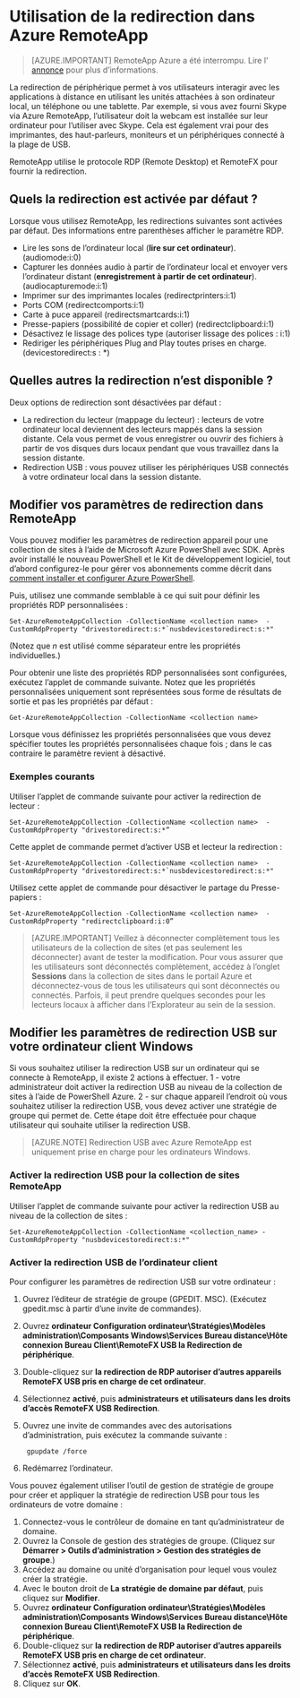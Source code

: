 <properties
    pageTitle="Utilisation de la redirection dans Azure RemoteApp | Microsoft Azure"
    description="Découvrez comment configurer et utiliser la redirection dans RemoteApp"
    services="remoteapp"
    documentationCenter=""
    authors="lizap"
    manager="mbaldwin" />

<tags
    ms.service="remoteapp"
    ms.workload="compute"
    ms.tgt_pltfrm="na"
    ms.devlang="na"
    ms.topic="article"
    ms.date="08/15/2016"
    ms.author="elizapo" />

# <a name="using-redirection-in-azure-remoteapp"></a>Utilisation de la redirection dans Azure RemoteApp

> [AZURE.IMPORTANT]
> RemoteApp Azure a été interrompu. Lire l' [annonce](https://go.microsoft.com/fwlink/?linkid=821148) pour plus d’informations.

La redirection de périphérique permet à vos utilisateurs interagir avec les applications à distance en utilisant les unités attachées à son ordinateur local, un téléphone ou une tablette. Par exemple, si vous avez fourni Skype via Azure RemoteApp, l’utilisateur doit la webcam est installée sur leur ordinateur pour l’utiliser avec Skype. Cela est également vrai pour des imprimantes, des haut-parleurs, moniteurs et un périphériques connecté à la plage de USB.

RemoteApp utilise le protocole RDP (Remote Desktop) et RemoteFX pour fournir la redirection.

## <a name="what-redirection-is-enabled-by-default"></a>Quels la redirection est activée par défaut ?
Lorsque vous utilisez RemoteApp, les redirections suivantes sont activées par défaut. Des informations entre parenthèses afficher le paramètre RDP.

- Lire les sons de l’ordinateur local (**lire sur cet ordinateur**). (audiomode:i:0)
- Capturer les données audio à partir de l’ordinateur local et envoyer vers l’ordinateur distant (**enregistrement à partir de cet ordinateur**). (audiocapturemode:i:1)
- Imprimer sur des imprimantes locales (redirectprinters:i:1)
- Ports COM (redirectcomports:i:1)
- Carte à puce appareil (redirectsmartcards:i:1)
- Presse-papiers (possibilité de copier et coller) (redirectclipboard:i:1)
- Désactivez le lissage des polices type (autoriser lissage des polices : i:1)
- Rediriger les périphériques Plug and Play toutes prises en charge. (devicestoredirect:s : *)

## <a name="what-other-redirection-is-available"></a>Quelles autres la redirection n’est disponible ?
Deux options de redirection sont désactivées par défaut :

- La redirection du lecteur (mappage du lecteur) : lecteurs de votre ordinateur local deviennent des lecteurs mappés dans la session distante. Cela vous permet de vous enregistrer ou ouvrir des fichiers à partir de vos disques durs locaux pendant que vous travaillez dans la session distante.
- Redirection USB : vous pouvez utiliser les périphériques USB connectés à votre ordinateur local dans la session distante.

## <a name="change-your-redirection-settings-in-remoteapp"></a>Modifier vos paramètres de redirection dans RemoteApp
Vous pouvez modifier les paramètres de redirection appareil pour une collection de sites à l’aide de Microsoft Azure PowerShell avec SDK. Après avoir installé le nouveau PowerShell et le Kit de développement logiciel, tout d’abord configurez-le pour gérer vos abonnements comme décrit dans [comment installer et configurer Azure PowerShell](../powershell-install-configure.md).

Puis, utilisez une commande semblable à ce qui suit pour définir les propriétés RDP personnalisées :

    Set-AzureRemoteAppCollection -CollectionName <collection name>  -CustomRdpProperty "drivestoredirect:s:*`nusbdevicestoredirect:s:*"

(Notez que *n* est utilisé comme séparateur entre les propriétés individuelles.)

Pour obtenir une liste des propriétés RDP personnalisées sont configurées, exécutez l’applet de commande suivante. Notez que les propriétés personnalisées uniquement sont représentées sous forme de résultats de sortie et pas les propriétés par défaut :  

    Get-AzureRemoteAppCollection -CollectionName <collection name>

Lorsque vous définissez les propriétés personnalisées que vous devez spécifier toutes les propriétés personnalisées chaque fois ; dans le cas contraire le paramètre revient à désactivé.   

### <a name="common-examples"></a>Exemples courants
Utiliser l’applet de commande suivante pour activer la redirection de lecteur :  

    Set-AzureRemoteAppCollection -CollectionName <collection name>  -CustomRdpProperty "drivestoredirect:s:*”

Cette applet de commande permet d’activer USB et lecteur la redirection :

    Set-AzureRemoteAppCollection -CollectionName <collection name>  -CustomRdpProperty "drivestoredirect:s:*`nusbdevicestoredirect:s:*"

Utilisez cette applet de commande pour désactiver le partage du Presse-papiers :  

    Set-AzureRemoteAppCollection -CollectionName <collection name>  -CustomRdpProperty "redirectclipboard:i:0”

> [AZURE.IMPORTANT] Veillez à déconnecter complètement tous les utilisateurs de la collection de sites (et pas seulement les déconnecter) avant de tester la modification. Pour vous assurer que les utilisateurs sont déconnectés complètement, accédez à l’onglet **Sessions** dans la collection de sites dans le portail Azure et déconnectez-vous de tous les utilisateurs qui sont déconnectés ou connectés. Parfois, il peut prendre quelques secondes pour les lecteurs locaux à afficher dans l’Explorateur au sein de la session.

## <a name="change-usb-redirection-settings-on-your-windows-client"></a>Modifier les paramètres de redirection USB sur votre ordinateur client Windows

Si vous souhaitez utiliser la redirection USB sur un ordinateur qui se connecte à RemoteApp, il existe 2 actions à effectuer. 1 - votre administrateur doit activer la redirection USB au niveau de la collection de sites à l’aide de PowerShell Azure. 2 - sur chaque appareil l’endroit où vous souhaitez utiliser la redirection USB, vous devez activer une stratégie de groupe qui permet de. Cette étape doit être effectuée pour chaque utilisateur qui souhaite utiliser la redirection USB.

> [AZURE.NOTE] Redirection USB avec Azure RemoteApp est uniquement prise en charge pour les ordinateurs Windows.

### <a name="enable-usb-redirection-for-the-remoteapp-collection"></a>Activer la redirection USB pour la collection de sites RemoteApp
Utiliser l’applet de commande suivante pour activer la redirection USB au niveau de la collection de sites :

    Set-AzureRemoteAppCollection -CollectionName <collection_name> -CustomRdpProperty "nusbdevicestoredirect:s:*"

### <a name="enable-usb-redirection-for-the-client-computer"></a>Activer la redirection USB de l’ordinateur client

Pour configurer les paramètres de redirection USB sur votre ordinateur :

1. Ouvrez l’éditeur de stratégie de groupe (GPEDIT. MSC). (Exécutez gpedit.msc à partir d’une invite de commandes).
2. Ouvrez **ordinateur Configuration ordinateur\Stratégies\Modèles administration\Composants Windows\Services Bureau distance\Hôte connexion Bureau Client\RemoteFX USB la Redirection de périphérique**.
3. Double-cliquez sur **la redirection de RDP autoriser d’autres appareils RemoteFX USB pris en charge de cet ordinateur**.
4. Sélectionnez **activé**, puis **administrateurs et utilisateurs dans les droits d’accès RemoteFX USB Redirection**.
5. Ouvrez une invite de commandes avec des autorisations d’administration, puis exécutez la commande suivante :

        gpupdate /force
6. Redémarrez l’ordinateur.

Vous pouvez également utiliser l’outil de gestion de stratégie de groupe pour créer et appliquer la stratégie de redirection USB pour tous les ordinateurs de votre domaine :

1. Connectez-vous le contrôleur de domaine en tant qu’administrateur de domaine.
2. Ouvrez la Console de gestion des stratégies de groupe. (Cliquez sur **Démarrer > Outils d’administration > Gestion des stratégies de groupe**.)
3. Accédez au domaine ou unité d’organisation pour lequel vous voulez créer la stratégie.
4. Avec le bouton droit de **La stratégie de domaine par défaut**, puis cliquez sur **Modifier**.
5. Ouvrez **ordinateur Configuration ordinateur\Stratégies\Modèles administration\Composants Windows\Services Bureau distance\Hôte connexion Bureau Client\RemoteFX USB la Redirection de périphérique**.
6. Double-cliquez sur **la redirection de RDP autoriser d’autres appareils RemoteFX USB pris en charge de cet ordinateur**.
7. Sélectionnez **activé**, puis **administrateurs et utilisateurs dans les droits d’accès RemoteFX USB Redirection**.
8. Cliquez sur **OK**.  
